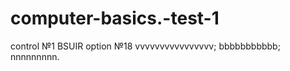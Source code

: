 # computer-basics.-test-1
control №1 BSUIR option №18
 vvvvvvvvvvvvvvvv;
 bbbbbbbbbbb;
 nnnnnnnnn.
 

